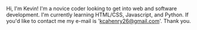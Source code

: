 
Hi, I'm Kevin!
I'm a novice coder looking to get into web and software development. 
I'm currently learning HTML/CSS, Javascript, and Python.
If you'd like to contact me my e-mail is 'kcahenry26@gmail.com'.
Thank you.
